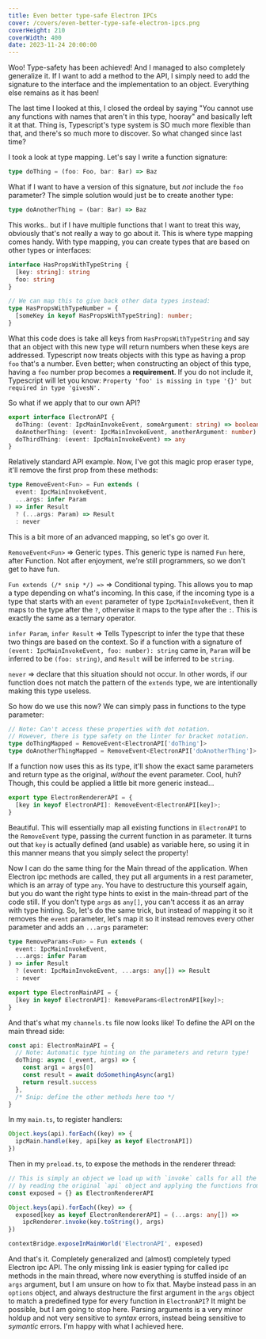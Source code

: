```yaml
---
title: Even better type-safe Electron IPCs
cover: /covers/even-better-type-safe-electron-ipcs.png
coverHeight: 210
coverWidth: 400
date: 2023-11-24 20:00:00
---
```


Woo! Type-safety has been achieved! And I managed to also completely generalize it. If I want to add a method to the API, I simply need to add the signature to the interface and the implementation to an object. Everything else remains as it has been!

The last time I looked at this, I closed the ordeal by saying "You cannot use any functions with names that aren't in this type, hooray" and basically left it at that. Thing is, Typescript's type system is SO much more flexible than that, and there's so much more to discover. So what changed since last time?

I took a look at type mapping. Let's say I write a function signature:

```ts
type doThing = (foo: Foo, bar: Bar) => Baz
```

What if I want to have a version of this signature, but _not_ include the `foo` parameter? The simple solution would just be to create another type:

```ts
type doAnotherThing = (bar: Bar) => Baz
```

This works.. but if I have multiple functions that I want to treat this way, obviously that's not really a way to go about it. This is where type mapping comes handy. With type mapping, you can create types that are based on other types or interfaces:

```ts
interface HasPropsWithTypeString {
  [key: string]: string
  foo: string
}

// We can map this to give back other data types instead:
type HasPropsWithTypeNumber = {
  [someKey in keyof HasPropsWithTypeString]: number;
}
```

What this code does is take all keys from `HasPropsWithTypeString` and say that an object with this new type will return numbers when these keys are addressed. Typescript now treats objects with this type as having a prop `foo` that's a number. Even better; when constructing an object of this type, having a `foo` number prop becomes a **requirement**. If you do not include it, Typescript will let you know: `Property 'foo' is missing in type '{}' but required in type 'givesN'.`

So what if we apply that to our own API?

```ts
export interface ElectronAPI {
  doThing: (event: IpcMainInvokeEvent, someArgument: string) => boolean
  doAnotherThing: (event: IpcMainInvokeEvent, anotherArgument: number) => any
  doThirdThing: (event: IpcMainInvokeEvent) => any
}
```

Relatively standard API example. Now, I've got this magic prop eraser type, it'll remove the first prop from these methods:

```ts
type RemoveEvent<Fun> = Fun extends (
  event: IpcMainInvokeEvent,
  ...args: infer Param
) => infer Result
  ? (...args: Param) => Result
  : never
```

This is a bit more of an advanced mapping, so let's go over it.

`RemoveEvent<Fun>` => Generic types. This generic type is named `Fun` here, after Function. Not after enjoyment, we're still programmers, so we don't get to have fun.

`Fun extends (/* snip */) =>` => Conditional typing. This allows you to map a type depending on what's incoming. In this case, if the incoming type is a type that starts with an `event` parameter of type `IpcMainInvokeEvent`, then it maps to the type after the `?`, otherwise it maps to the type after the `:`. This is exactly the same as a ternary operator.

`infer Param`, `infer Result` => Tells Typescript to infer the type that these two things are based on the context. So if a function with a signature of `(event: IpcMainInvokeEvent, foo: number): string` came in, `Param` will be inferred to be `(foo: string)`, and `Result` will be inferred to be `string`.

`never` => declare that this situation should not occur. In other words, if our function does not match the pattern of the `extends` type, we are intentionally making this type useless.

So how do we use this now? We can simply pass in functions to the type parameter:

```ts
// Note: Can't access these properties with dot notation.
// However, there is type safety on the linter for bracket notation.
type doThingMapped = RemoveEvent<ElectronAPI['doThing']>
type doAnotherThingMapped = RemoveEvent<ElectronAPI['doAnotherThing']>
```

If a function now uses this as its type, it'll show the exact same parameters and return type as the original, _without_ the event parameter. Cool, huh? Though, this could be applied a little bit more generic instead...

```ts
export type ElectronRendererAPI = {
  [key in keyof ElectronAPI]: RemoveEvent<ElectronAPI[key]>;
}
```

Beautiful. This will essentially map all existing functions in `ElectronAPI` to the `RemoveEvent` type, passing the current function in as parameter. It turns out that `key` is actually defined (and usable) as variable here, so using it in this manner means that you simply select the property!

Now I can do the same thing for the Main thread of the application. When Electron ipc methods are called, they put all arguments in a rest parameter, which is an array of type `any`. You have to destructure this yourself again, but you do want the right type hints to exist in the main-thread part of the code still. If you don't type `args` as `any[]`, you can't access it as an array with type hinting. So, let's do the same trick, but instead of mapping it so it removes the `event` parameter, let's map it so it instead removes every other parameter and adds an `...args` parameter:

```ts
type RemoveParams<Fun> = Fun extends (
  event: IpcMainInvokeEvent,
  ...args: infer Param
) => infer Result
  ? (event: IpcMainInvokeEvent, ...args: any[]) => Result
  : never

export type ElectronMainAPI = {
  [key in keyof ElectronAPI]: RemoveParams<ElectronAPI[key]>;
}
```

And that's what my `channels.ts` file now looks like! To define the API on the main thread side:

```ts
const api: ElectronMainAPI = {
  // Note: Automatic type hinting on the parameters and return type!
  doThing: async (_event, args) => {
    const arg1 = args[0]
    const result = await doSomethingAsync(arg1)
    return result.success
  },
  /* Snip: define the other methods here too */
}
```

In my `main.ts`, to register handlers:

```ts
Object.keys(api).forEach((key) => {
  ipcMain.handle(key, api[key as keyof ElectronAPI])
})
```

Then in my `preload.ts`, to expose the methods in the renderer thread:

```ts
// This is simply an object we load up with `invoke` calls for all the ipc channels
// by reading the original `api` object and applying the functions from that to this.
const exposed = {} as ElectronRendererAPI

Object.keys(api).forEach((key) => {
  exposed[key as keyof ElectronRendererAPI] = (...args: any[]) =>
    ipcRenderer.invoke(key.toString(), args)
})

contextBridge.exposeInMainWorld('ElectronAPI', exposed)
```

And that's it. Completely generalized and (almost) completely typed Electron ipc API. The only missing link is easier typing for called ipc methods in the main thread, where now everything is stuffed inside of an `args` argument, but I am unsure on how to fix that. Maybe instead pass in an `options` object, and always destructure the first argument in the `args` object to match a predefined type for every function in `ElectronAPI`? It might be possible, but I am going to stop here. Parsing arguments is a very minor holdup and not very sensitive to _syntax_ errors, instead being sensitive to _symantic_ errors. I'm happy with what I achieved here.
